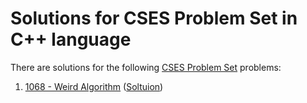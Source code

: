 # Solutions for CSES Problem Set in C++ language

There are solutions for the following [CSES Problem Set](https://cses.fi/problemset/list/) problems:

1. [1068 - Weird Algorithm](https://cses.fi/problemset/task/1068) ([Soltuion](https://github.com/naitik360/CSES-Problem-Set-Solution/blob/main/1.Weird%20Algorithm)) 
